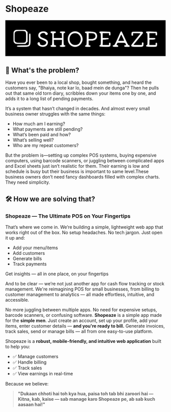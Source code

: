 # Shopeaze

<p align="center">
  <img src="./assets/shopeaze-logo.svg" >
</p>

## 🤔 What's the problem?

Have you ever been to a local shop, bought something, and heard the customers say, "Bhaiya, note kar lo, baad mein de dunga"? Then he pulls out that same old torn diary, scribbles down your items one by one, and adds it to a long list of pending payments.

It’s a system that hasn’t changed in decades. And almost every small business owner struggles with the same things:

- How much am I earning?
- What payments are still pending?
- What’s been paid and how?
- What’s selling well?
- Who are my repeat customers?

But the problem is—setting up complex POS systems, buying expensive computers, using barcode scanners, or juggling between complicated apps and Excel sheets just isn’t realistic for them. Their earning is low and schedule is busy but their business is important to same level.These business owners don’t need fancy dashboards filled with complex charts. They need simplicity.

## 🛠️ How we are solving that?

### Shopeaze — The Ultimate POS on Your Fingertips

That’s where we come in. We’re building a simple, lightweight web app that works right out of the box. No setup headaches. No tech jargon. Just open it up and:

- Add your menu/items
- Add customers
- Generate bills
- Track payments

Get insights — all in one place, on your fingertips

And to be clear — we’re not just another app for cash flow tracking or stock management. We're reimagining POS for small businesses, from billing to customer management to analytics — all made effortless, intuitive, and accessible.

No more juggling between multiple apps.  No need for expensive setups, barcode scanners, or confusing software. **Shopeaze** is a simple app made for the **simple men**. Just create an account, set up your profile, add your items, enter customer details — **and you're ready to bill.** Generate invoices, track sales, send or manage bills — all from one easy-to-use platform.

Shopeaze is a **robust, mobile-friendly, and intuitive web application** built to help you:
- ✅ Manage customers  
- ✅ Handle billing  
- ✅ Track sales  
- ✅ View earnings in real-time  

Because we believe:

> **"Dukaan chhoti hai toh kya hua, paisa toh tab bhi zaroori hai —  
Kitna, kab, kaise — sab manage karo Shopeaze pe, ab sab kuch aasaan hai!"**


